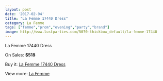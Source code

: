 ```yaml
---
layout: post
date: '2017-02-04'
title: "La Femme 17440 Dress"
category: La Femme
tags: ["femme","prom","evening","party","brand"]
image: http://www.lustparties.com/5070-thickbox_default/la-femme-17440-dress.jpg
---
```

La Femme 17440 Dress

On Sales: **$518**
<a href="https://www.lustparties.com/en/la-femme/1685-la-femme-17440-dress.html"><amp-img layout="responsive" width="600" height="600" src="//www.lustparties.com/5070-thickbox_default/la-femme-17440-dress.jpg" alt="La Femme 17440 Dress 0" /></a>
<a href="https://www.lustparties.com/en/la-femme/1685-la-femme-17440-dress.html"><amp-img layout="responsive" width="600" height="600" src="//www.lustparties.com/5071-thickbox_default/la-femme-17440-dress.jpg" alt="La Femme 17440 Dress 1" /></a>

Buy it: [La Femme 17440 Dress](https://www.lustparties.com/en/la-femme/1685-la-femme-17440-dress.html "La Femme 17440 Dress")

View more: [La Femme](https://www.lustparties.com/en/4-la-femme "La Femme")